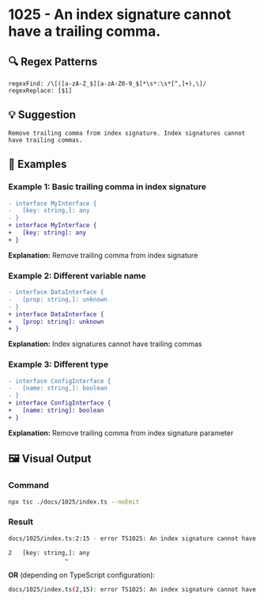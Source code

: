 # 1025 - An index signature cannot have a trailing comma.

## 🔍 Regex Patterns
```regex
regexFind: /\[([a-zA-Z_$][a-zA-Z0-9_$]*\s*:\s*[^,]+),\]/
regexReplace: [$1]
```

## 💡 Suggestion
```text
Remove trailing comma from index signature. Index signatures cannot have trailing commas.
```

## 📝 Examples

### Example 1: Basic trailing comma in index signature
```diff
- interface MyInterface {
-   [key: string,]: any
- }
+ interface MyInterface {
+   [key: string]: any
+ }
```

**Explanation:** Remove trailing comma from index signature

### Example 2: Different variable name
```diff
- interface DataInterface {
-   [prop: string,]: unknown
- }
+ interface DataInterface {
+   [prop: string]: unknown
+ }
```

**Explanation:** Index signatures cannot have trailing commas

### Example 3: Different type
```diff
- interface ConfigInterface {
-   [name: string,]: boolean
- }
+ interface ConfigInterface {
+   [name: string]: boolean
+ }
```

**Explanation:** Remove trailing comma from index signature parameter

## 🖼️ Visual Output
### Command
```bash
npx tsc ./docs/1025/index.ts --noEmit
```

### Result
```bash
docs/1025/index.ts:2:15 - error TS1025: An index signature cannot have a trailing comma.

2   [key: string,]: any
                ~
```

**OR** (depending on TypeScript configuration):

```bash
docs/1025/index.ts(2,15): error TS1025: An index signature cannot have a trailing comma.
```

